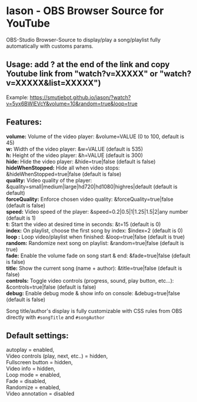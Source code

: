 # Iason - OBS Browser Source for YouTube
OBS-Studio Browser-Source to display/play a song/playlist fully automatically with customs params.

## Usage: add ? at the end of the link and copy Youtube link from "watch?v=XXXXX" or "watch?v=XXXXX&list=XXXXX")

Example: https://smutjebot.github.io/iason/?watch?v=5yx6BWlEVcY&volume=10&random=true&loop=true

## Features:

**volume:** Volume of the video player: &volume=VALUE (0 to 100, default is 45)\
**w:** Width of the video player: &w=VALUE (default is 535)\
**h:** Height of the video player: &h=VALUE (default is 300)\
**hide:** Hide the video player: &hide=true|false (default is false)\
**hideWhenStopped:** Hide all when video stops: &hideWhenStopped=true|false (default is false)\
**quality:** Video quality of the player: &quality=small|medium|large|hd720|hd1080|highres|default (default is default)\
**forceQuality:** Enforce chosen video quality: &forceQuality=true|false (default is false)\
**speed:** Video speed of the player: &speed=0.2|0.5|1|1.25|1.5|2|any number (default is 1)\
**t:** Start the video at desired time in seconds: &t=15 (default is 0)\
**index:** On playlist, choose the first song by index: $index=2 (default is 0)\
**loop :** Loop video/playlist when finished: &loop=true|false (default is true)\
**random:** Randomize next song on playlist: &random=true|false (default is true)\
**fade:** Enable the volume fade on song start & end: &fade=true|false (default is false)\
**title:** Show the current song (name + author): &title=true|false (default is false)\
**controls:** Toggle video controls (progress, sound, play button, etc...): &controls=true|false (default is false)\
**debug:** Enable debug mode & show info on console: &debug=true|false (default is false)

Song title/author's display is fully customizable with CSS rules from OBS directly with `#songTitle` and `#songAuthor`

## Default settings:

autoplay = enabled,  
Video controls (play, next, etc..) = hidden,  
Fullscreen button = hidden,  
Video info = hidden,  
Loop mode = enabled,  
Fade = disabled,  
Randomize = enabled,  
Video annotation = disabled